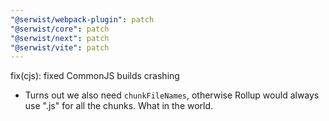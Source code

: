 ```yaml
---
"@serwist/webpack-plugin": patch
"@serwist/core": patch
"@serwist/next": patch
"@serwist/vite": patch
---
```


fix(cjs): fixed CommonJS builds crashing

- Turns out we also need `chunkFileNames`, otherwise Rollup would always use ".js" for all the chunks. What in the world.
